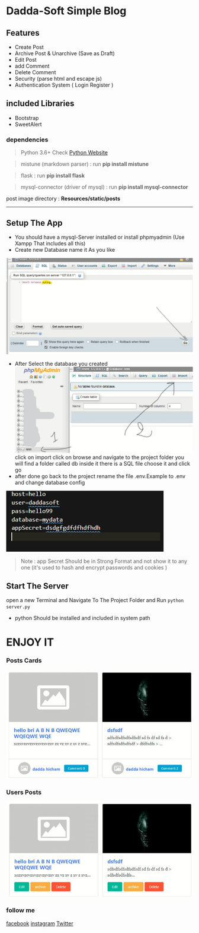# Dadda-Soft Simple Blog

## Features

- Create Post
- Archive Post & Unarchive (Save as Draft)
- Edit Post
- add Comment
- Delete Comment
- Security (parse html and escape js)
- Authentication System ( Login Register )

## included Libraries

- Bootstrap
- SweetAlert

### dependencies

> Python 3.6+ Check [Python Website](https://python.org)

> mistune (markdown parser) : run **pip install mistune**

> flask : run **pip install flask**

> mysql-connector (driver of mysql) : run **pip install mysql-connector**

post image directory : **Resources/static/posts**

---

## Setup The App

- You should have a mysql-Server installed or install phpmyadmin (Use Xampp That includes all this)
- Create new Database name it As you like

![m](screenshot/create-db.jpg)

- After Select the database you created
  ![alt](screenshot/select-db.jpg)
  click on import click on browse and navigate to the project folder you will find a folder called db inside it there is a SQL file choose it and click go
- after done go back to the project rename the file .env.Example to .env and change database config

![alt](screenshot/env.jpg)

> Note : app Secret Should be in Strong Format and not show it to any one (it's used to hash and encrypt passwords and cookies )

## Start The Server

open a new Terminal and Navigate To The Project Folder and Run
`python server.py`

- python Should be installed and included in system path

# ENJOY IT

### Posts Cards

![text](./screenshot/posts-card.jpg)

### Users Posts

![text](screenshot/user-post-card.jpg)

### follow me

[facebook](https://fb.com/daddasoft)
[instagram](https://instagram.com/daddasoft)
[Twitter](https://twitter.com/daddasoft)
